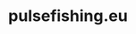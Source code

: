 ---
layout: post
title:  "pulsefishing.eu"
internal_url:  "/dutchgov/pulsefishing.eu.html"
categories: dutchgov
---